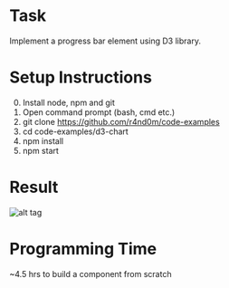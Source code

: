 # Task

Implement a progress bar element using D3 library.

# Setup Instructions

0. Install node, npm and git
1. Open command prompt (bash, cmd etc.)
1. git clone https://github.com/r4nd0m/code-examples
2. cd code-examples/d3-chart
3. npm install
4. npm start

# Result
![alt tag](https://github.com/r4nd0m/code-examples/blob/master/d3-chart/src/assets/result.png?raw=true)

# Programming Time

~4.5 hrs to build a component from scratch

